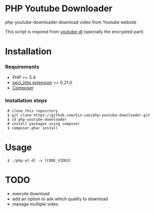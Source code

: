 # PHP Youtube Downloader

php-youtube-downloader download video from Youtube website

This script is inspired from [youtube-dl](https://github.com/rg3/youtube-dl) (specially the encrypted part)

# Installation

### Requirements

  - PHP >= 5.4
  - [pecl_http extension](http://www.php.net/manual/en/http.install.php) >= 0.21.0
  - [Composer](https://getcomposer.org/)

### Installation steps

     # clone this repository
     $ git clone https://github.com/Gin-san/php-youtube-downloader.git
     $ cd php-youtube-downloader
     # install packages using composer
     $ composer.phar install

# Usage

     $ ./php-yt-dl -v [CODE_VIDEO]

# TODO

  - execute download
  - add an option to ask which quality to download
  - manage multiple video
